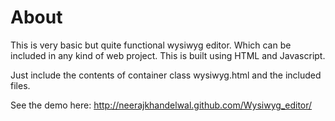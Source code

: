 About
=====

This is very basic but quite functional wysiwyg editor. Which can be included in any kind of web project. This is built using HTML and Javascript.

Just include the contents of container class wysiwyg.html and the included files.

See the demo here: http://neerajkhandelwal.github.com/Wysiwyg_editor/